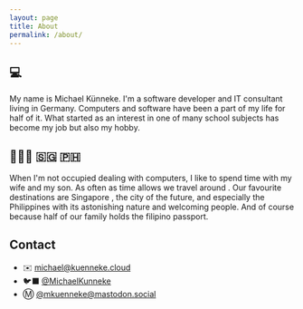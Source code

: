 ```yaml
---
layout: page
title: About
permalink: /about/
---
```


## 💻

My name is Michael Künneke. I'm a software developer and IT consultant living in Germany. Computers and software have been a part of my life for half of it. What started as an interest in one of many school subjects has become my job but also my hobby.

## 👨‍👩‍👦 🇸🇬 🇵🇭

When I'm not occupied dealing with computers, I like to spend time with my wife and my son. As often as time allows we travel around . Our favourite destinations are Singapore , the city of the future, and especially the Philippines with its astonishing nature and welcoming people. And of course because half of our family holds the filipino passport.

## Contact

- ✉️ [michael@kuenneke.cloud](mailto:michael@kuenneke.cloud)
- 🐦‍⬛ [@MichaelKunneke](https://twitter.com/MichaelKunneke)
- Ⓜ️ [@mkuenneke@mastodon.social](https://mastodon.social/@mkuenneke)